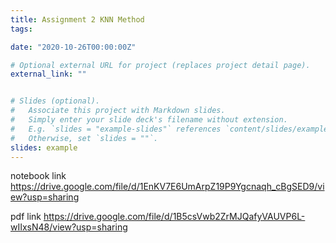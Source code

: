 ```yaml
---
title: Assignment 2 KNN Method
tags:

date: "2020-10-26T00:00:00Z"

# Optional external URL for project (replaces project detail page).
external_link: ""


# Slides (optional).
#   Associate this project with Markdown slides.
#   Simply enter your slide deck's filename without extension.
#   E.g. `slides = "example-slides"` references `content/slides/example-slides.md`.
#   Otherwise, set `slides = ""`.
slides: example
---
```

notebook link
https://drive.google.com/file/d/1EnKV7E6UmArpZ19P9Ygcnaqh_cBgSED9/view?usp=sharing

pdf link
https://drive.google.com/file/d/1B5csVwb2ZrMJQafyVAUVP6L-wIIxsN48/view?usp=sharing
